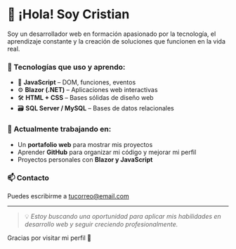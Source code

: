 # 👋 ¡Hola! Soy Cristian

Soy un desarrollador web en formación apasionado por la tecnología, el aprendizaje constante y la creación de soluciones que funcionen en la vida real.

### 🚀 Tecnologías que uso y aprendo:
- 🧠 **JavaScript** – DOM, funciones, eventos
- ⚙️ **Blazor (.NET)** – Aplicaciones web interactivas
- 🛠️ **HTML + CSS** – Bases sólidas de diseño web
- 🗃️ **SQL Server / MySQL** – Bases de datos relacionales

### 📌 Actualmente trabajando en:
- Un **portafolio web** para mostrar mis proyectos
- Aprender **GitHub** para organizar mi código y mejorar mi perfil
- Proyectos personales con **Blazor y JavaScript**

### 📫 Contacto
Puedes escribirme a [tucorreo@email.com](mailto:tucorreo@email.com)

---

> 💡 *Estoy buscando una oportunidad para aplicar mis habilidades en desarrollo web y seguir creciendo profesionalmente.*

Gracias por visitar mi perfil 🙌

